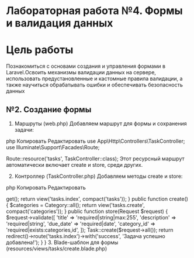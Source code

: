 # Лабораторная работа №4. Формы и валидация данных
# Цель работы
Познакомиться с основами создания и управления формами в Laravel.Освоить механизмы валидации данных на сервере, использовать предустановленные и кастомные правила валидации, а также научиться обрабатывать ошибки и обеспечивать безопасность данных
## №2. Создание формы
1. Маршруты (web.php)
Добавляем маршрут для формы и сохранения задачи:

php
Копировать
Редактировать
use App\Http\Controllers\TaskController;
use Illuminate\Support\Facades\Route;

Route::resource('tasks', TaskController::class);
Этот ресурсный маршрут автоматически включает create и store, среди других.

2. Контроллер (TaskController.php)
Добавляем методы create и store:

php
Копировать
Редактировать
<?php

namespace App\Http\Controllers;

use App\Models\Task;
use App\Models\Category;
use Illuminate\Http\Request;

class TaskController extends Controller
{
    public function index()
    {
        $tasks = Task::with('category')->get();
        return view('tasks.index', compact('tasks'));
    }

    public function create()
    {
        $categories = Category::all();
        return view('tasks.create', compact('categories'));
    }

    public function store(Request $request)
    {
        $request->validate([
            'title' => 'required|string|max:255',
            'description' => 'required|string',
            'due_date' => 'required|date',
            'category_id' => 'required|exists:categories,id',
        ]);

        Task::create($request->all());

        return redirect()->route('tasks.index')->with('success', 'Задача успешно добавлена!');
    }
}
3. Blade-шаблон для формы (resources/views/tasks/create.blade.php)

